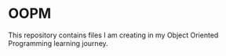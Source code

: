 # OOPM
This repository contains files I am creating in my Object Oriented Programming learning journey.
